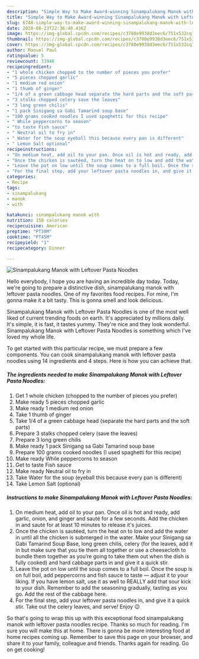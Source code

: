 ```yaml
---
description: "Simple Way to Make Award-winning Sinampalukang Manok with Leftover Pasta Noodles"
title: "Simple Way to Make Award-winning Sinampalukang Manok with Leftover Pasta Noodles"
slug: 6748-simple-way-to-make-award-winning-sinampalukang-manok-with-leftover-pasta-noodles
date: 2020-08-23T22:36:40.436Z
image: https://img-global.cpcdn.com/recipes/c3780e9938d3eec6/751x532cq70/sinampalukang-manok-with-leftover-pasta-noodles-recipe-main-photo.jpg
thumbnail: https://img-global.cpcdn.com/recipes/c3780e9938d3eec6/751x532cq70/sinampalukang-manok-with-leftover-pasta-noodles-recipe-main-photo.jpg
cover: https://img-global.cpcdn.com/recipes/c3780e9938d3eec6/751x532cq70/sinampalukang-manok-with-leftover-pasta-noodles-recipe-main-photo.jpg
author: Manuel Paul
ratingvalue: 5
reviewcount: 33948
recipeingredient:
- "1 whole chicken chopped to the number of pieces you prefer"
- "5 pieces chopped garlic"
- "1 medium red onion"
- "1 thumb of ginger"
- "1/4 of a green cabbage head separate the hard parts and the soft parts"
- "3 stalks chopped celery save the leaves"
- "3 long green chilis"
- "1 pack Sinigang sa Gabi Tamarind soup base"
- "100 grams cooked noodles I used spaghetti for this recipe"
- " While peppercorns to season"
- "to taste Fish sauce"
- " Neutral oil to fry in"
- " Water for the soup eyeball this because every pan is different"
- " Lemon Salt optional"
recipeinstructions:
- "On medium heat, add oil to your pan. Once oil is hot and ready, add garlic, onion, and ginger and sauté for a few seconds. Add the chicken in and sauté for at least 10 minutes to release it&#39;s juices."
- "Once the chicken is sautéed, turn the heat on to low and add the water in until all the chicken is submerged in the water. Make your Sinigang sa Gabi Tamarind Soup Base, long green chilis, celery (for the leaves, add it in but make sure that you tie them all together or use a cheesecloth to bundle them together as you’re going to take them out when the dish is fully cooked) and hard cabbage parts in and give it a quick stir."
- "Leave the pot on low until the soup comes to a full boil. Once the soup is on full boil, add peppercorns and fish sauce to taste — adjust it to your liking. If you have lemon salt, use it as well to REALLY add that sour kick to your dish. Remember to add the seasoning gradually, tasting as you go. Add the rest of the cabbage here."
- "For the final step, add your leftover pasta noodles in, and give it a quick stir. Take out the celery leaves, and serve! Enjoy 😉"
categories:
- Recipe
tags:
- sinampalukang
- manok
- with

katakunci: sinampalukang manok with 
nutrition: 158 calories
recipecuisine: American
preptime: "PT39M"
cooktime: "PT45M"
recipeyield: "1"
recipecategory: Dinner

---
```



![Sinampalukang Manok with Leftover Pasta Noodles](https://img-global.cpcdn.com/recipes/c3780e9938d3eec6/751x532cq70/sinampalukang-manok-with-leftover-pasta-noodles-recipe-main-photo.jpg)

Hello everybody, I hope you are having an incredible day today. Today, we're going to prepare a distinctive dish, sinampalukang manok with leftover pasta noodles. One of my favorites food recipes. For mine, I'm gonna make it a bit tasty. This is gonna smell and look delicious.

Sinampalukang Manok with Leftover Pasta Noodles is one of the most well liked of current trending foods on earth. It's appreciated by millions daily. It's simple, it is fast, it tastes yummy. They're nice and they look wonderful. Sinampalukang Manok with Leftover Pasta Noodles is something which I've loved my whole life.




To get started with this particular recipe, we must prepare a few components. You can cook sinampalukang manok with leftover pasta noodles using 14 ingredients and 4 steps. Here is how you can achieve that.

<!--inarticleads1-->

##### The ingredients needed to make Sinampalukang Manok with Leftover Pasta Noodles:

1. Get 1 whole chicken (chopped to the number of pieces you prefer)
1. Make ready 5 pieces chopped garlic
1. Make ready 1 medium red onion
1. Take 1 thumb of ginger
1. Take 1/4 of a green cabbage head (separate the hard parts and the soft parts)
1. Prepare 3 stalks chopped celery (save the leaves)
1. Prepare 3 long green chilis
1. Make ready 1 pack Sinigang sa Gabi Tamarind soup base
1. Prepare 100 grams cooked noodles (I used spaghetti for this recipe)
1. Make ready  While peppercorns to season
1. Get to taste Fish sauce
1. Make ready  Neutral oil to fry in
1. Take  Water for the soup (eyeball this because every pan is different)
1. Take  Lemon Salt (optional)




<!--inarticleads2-->

##### Instructions to make Sinampalukang Manok with Leftover Pasta Noodles:

1. On medium heat, add oil to your pan. Once oil is hot and ready, add garlic, onion, and ginger and sauté for a few seconds. Add the chicken in and sauté for at least 10 minutes to release it&#39;s juices.
1. Once the chicken is sautéed, turn the heat on to low and add the water in until all the chicken is submerged in the water. Make your Sinigang sa Gabi Tamarind Soup Base, long green chilis, celery (for the leaves, add it in but make sure that you tie them all together or use a cheesecloth to bundle them together as you’re going to take them out when the dish is fully cooked) and hard cabbage parts in and give it a quick stir.
1. Leave the pot on low until the soup comes to a full boil. Once the soup is on full boil, add peppercorns and fish sauce to taste — adjust it to your liking. If you have lemon salt, use it as well to REALLY add that sour kick to your dish. Remember to add the seasoning gradually, tasting as you go. Add the rest of the cabbage here.
1. For the final step, add your leftover pasta noodles in, and give it a quick stir. Take out the celery leaves, and serve! Enjoy 😉




So that's going to wrap this up with this exceptional food sinampalukang manok with leftover pasta noodles recipe. Thanks so much for reading. I'm sure you will make this at home. There is gonna be more interesting food at home recipes coming up. Remember to save this page on your browser, and share it to your family, colleague and friends. Thanks again for reading. Go on get cooking!
